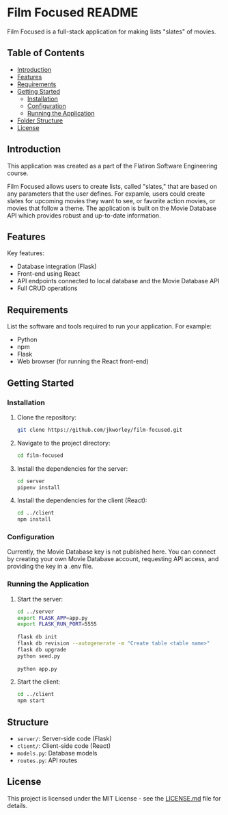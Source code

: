 # Film Focused README

Film Focused is a full-stack application for making lists "slates" of movies.

## Table of Contents

- [Introduction](#introduction)
- [Features](#features)
- [Requirements](#requirements)
- [Getting Started](#getting-started)
  - [Installation](#installation)
  - [Configuration](#configuration)
  - [Running the Application](#running-the-application)
- [Folder Structure](#folder-structure)
- [License](#license)

## Introduction

This application was created as a part of the Flatiron Software Engineering course. 

Film Focused allows users to create lists, called "slates," that are based on any parameters that the user defines. For expamle, users could create slates for upcoming movies they want to see, or favorite action movies, or movies that follow a theme. The application is built on the Movie Database API which provides robust and up-to-date information.

## Features

Key features:

- Database integration (Flask)
- Front-end using React
- API endpoints connected to local database and the Movie Database API
- Full CRUD operations

## Requirements

List the software and tools required to run your application. For example:

- Python 
- npm 
- Flask
- Web browser (for running the React front-end)

## Getting Started

### Installation

1. Clone the repository:

   ```bash
   git clone https://github.com/jkworley/film-focused.git
   ```

2. Navigate to the project directory:

   ```bash
   cd film-focused
   ```

3. Install the dependencies for the server:

   ```bash
   cd server
   pipenv install
   ```

4. Install the dependencies for the client (React):

   ```bash
   cd ../client
   npm install
   ```

### Configuration

Currently, the Movie Database key is not published here. You can connect by creating your own Movie Database account, requesting API access, and providing the key in a .env file.

### Running the Application

1. Start the server:

   ```bash
   cd ../server
   export FLASK_APP=app.py
   export FLASK_RUN_PORT=5555
    
   flask db init
   flask db revision --autogenerate -m "Create table <table name>"
   flask db upgrade
   python seed.py
    
   python app.py
   ```

2. Start the client:

   ```bash
   cd ../client
   npm start
   ```

## Structure

- `server/`: Server-side code (Flask)
- `client/`: Client-side code (React)
- `models.py`: Database models
- `routes.py`: API routes

## License

This project is licensed under the MIT License - see the [LICENSE.md](LICENSE.md) file for details.
